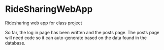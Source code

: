 # RideSharingWebApp
Ridesharing web app for class project

So far, the log in page has been written and the posts page. The posts page will need code so it can auto-generate based on the data 
found in the database. 
